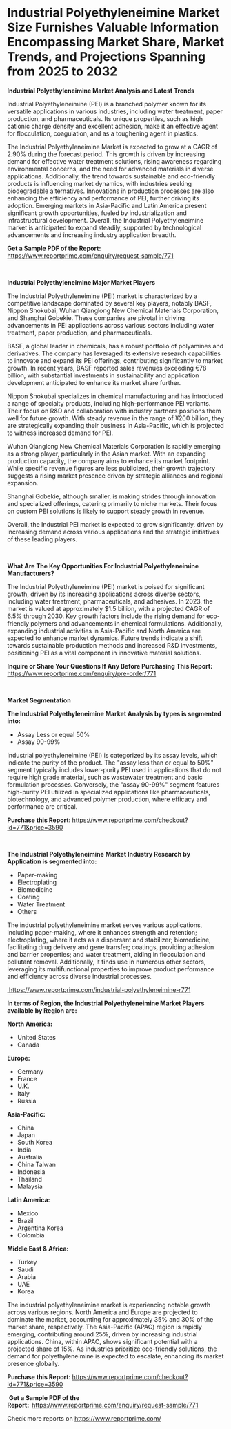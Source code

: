<p><h1>Industrial Polyethyleneimine Market Size Furnishes Valuable Information Encompassing Market Share, Market Trends, and Projections Spanning from 2025 to 2032</h1></p><p><strong>Industrial Polyethyleneimine Market Analysis and Latest Trends</strong></p>
<p><p>Industrial Polyethyleneimine (PEI) is a branched polymer known for its versatile applications in various industries, including water treatment, paper production, and pharmaceuticals. Its unique properties, such as high cationic charge density and excellent adhesion, make it an effective agent for flocculation, coagulation, and as a toughening agent in plastics. </p><p>The Industrial Polyethyleneimine Market is expected to grow at a CAGR of 2.90% during the forecast period. This growth is driven by increasing demand for effective water treatment solutions, rising awareness regarding environmental concerns, and the need for advanced materials in diverse applications. Additionally, the trend towards sustainable and eco-friendly products is influencing market dynamics, with industries seeking biodegradable alternatives. Innovations in production processes are also enhancing the efficiency and performance of PEI, further driving its adoption. Emerging markets in Asia-Pacific and Latin America present significant growth opportunities, fueled by industrialization and infrastructural development. Overall, the Industrial Polyethyleneimine market is anticipated to expand steadily, supported by technological advancements and increasing industry application breadth.</p></p>
<p><strong>Get a Sample PDF of the Report:&nbsp;</strong> <a href="https://www.reportprime.com/enquiry/request-sample/771?utm_campaign=3250&utm_medium=2&utm_source=Github&utm_content=ia&utm_term=18032025&utm_id=industrial-polyethyleneimine">https://www.reportprime.com/enquiry/request-sample/771</a></p>
<p>&nbsp;</p>
<p><strong>Industrial Polyethyleneimine Major Market Players</strong></p>
<p><p>The Industrial Polyethyleneimine (PEI) market is characterized by a competitive landscape dominated by several key players, notably BASF, Nippon Shokubai, Wuhan Qianglong New Chemical Materials Corporation, and Shanghai Gobekie. These companies are pivotal in driving advancements in PEI applications across various sectors including water treatment, paper production, and pharmaceuticals.</p><p>BASF, a global leader in chemicals, has a robust portfolio of polyamines and derivatives. The company has leveraged its extensive research capabilities to innovate and expand its PEI offerings, contributing significantly to market growth. In recent years, BASF reported sales revenues exceeding €78 billion, with substantial investments in sustainability and application development anticipated to enhance its market share further.</p><p>Nippon Shokubai specializes in chemical manufacturing and has introduced a range of specialty products, including high-performance PEI variants. Their focus on R&D and collaboration with industry partners positions them well for future growth. With steady revenue in the range of ¥200 billion, they are strategically expanding their business in Asia-Pacific, which is projected to witness increased demand for PEI.</p><p>Wuhan Qianglong New Chemical Materials Corporation is rapidly emerging as a strong player, particularly in the Asian market. With an expanding production capacity, the company aims to enhance its market footprint. While specific revenue figures are less publicized, their growth trajectory suggests a rising market presence driven by strategic alliances and regional expansion.</p><p>Shanghai Gobekie, although smaller, is making strides through innovation and specialized offerings, catering primarily to niche markets. Their focus on custom PEI solutions is likely to support steady growth in revenue.</p><p>Overall, the Industrial PEI market is expected to grow significantly, driven by increasing demand across various applications and the strategic initiatives of these leading players.</p></p>
<p>&nbsp;</p>
<p><strong>What Are The Key Opportunities For Industrial Polyethyleneimine Manufacturers?</strong></p>
<p><p>The Industrial Polyethyleneimine (PEI) market is poised for significant growth, driven by its increasing applications across diverse sectors, including water treatment, pharmaceuticals, and adhesives. In 2023, the market is valued at approximately $1.5 billion, with a projected CAGR of 6.5% through 2030. Key growth factors include the rising demand for eco-friendly polymers and advancements in chemical formulations. Additionally, expanding industrial activities in Asia-Pacific and North America are expected to enhance market dynamics. Future trends indicate a shift towards sustainable production methods and increased R&D investments, positioning PEI as a vital component in innovative material solutions.</p></p>
<p><strong>Inquire or Share Your Questions If Any Before Purchasing This Report:</strong> <a href="https://www.reportprime.com/enquiry/pre-order/771?utm_campaign=3250&utm_medium=2&utm_source=Github&utm_content=ia&utm_term=18032025&utm_id=industrial-polyethyleneimine">https://www.reportprime.com/enquiry/pre-order/771</a></p>
<p>&nbsp;</p>
<p><strong>Market Segmentation</strong></p>
<p><strong>The Industrial Polyethyleneimine Market Analysis by types is segmented into:</strong></p>
<p><ul><li>Assay Less or equal 50%</li><li>Assay 90-99%</li></ul></p>
<p><p>Industrial polyethyleneimine (PEI) is categorized by its assay levels, which indicate the purity of the product. The "assay less than or equal to 50%" segment typically includes lower-purity PEI used in applications that do not require high grade material, such as wastewater treatment and basic formulation processes. Conversely, the "assay 90-99%" segment features high-purity PEI utilized in specialized applications like pharmaceuticals, biotechnology, and advanced polymer production, where efficacy and performance are critical.</p></p>
<p><strong>Purchase this Report:&nbsp;</strong><a href="https://www.reportprime.com/checkout?id=771&price=3590&utm_campaign=3250&utm_medium=2&utm_source=Github&utm_content=ia&utm_term=18032025&utm_id=industrial-polyethyleneimine">https://www.reportprime.com/checkout?id=771&price=3590</a></p>
<p>&nbsp;</p>
<p><strong>The Industrial Polyethyleneimine Market Industry Research by Application is segmented into:</strong></p>
<p><ul><li>Paper-making</li><li>Electroplating</li><li>Biomedicine</li><li>Coating</li><li>Water Treatment</li><li>Others</li></ul></p>
<p><p>The industrial polyethyleneimine market serves various applications, including paper-making, where it enhances strength and retention; electroplating, where it acts as a dispersant and stabilizer; biomedicine, facilitating drug delivery and gene transfer; coatings, providing adhesion and barrier properties; and water treatment, aiding in flocculation and pollutant removal. Additionally, it finds use in numerous other sectors, leveraging its multifunctional properties to improve product performance and efficiency across diverse industrial processes.</p></p>
<p><a href="https://www.reportprime.com/industrial-polyethyleneimine-r771?utm_campaign=3250&utm_medium=2&utm_source=Github&utm_content=ia&utm_term=18032025&utm_id=industrial-polyethyleneimine">&nbsp;https://www.reportprime.com/industrial-polyethyleneimine-r771</a></p>
<p><strong>In terms of Region, the Industrial Polyethyleneimine Market Players available by Region are:</strong></p>
<p>
    <p> <strong> North America: </strong>
        <ul>
            <li>United States</li>
            <li>Canada</li>
        </ul>
        </p> 
    <p> <strong> Europe: </strong>
        <ul>
            <li>Germany</li>
            <li>France</li>
            <li>U.K.</li>
            <li>Italy</li>
            <li>Russia</li>
        </ul>
        </p> 
    <p> <strong> Asia-Pacific: </strong>
        <ul>
            <li>China</li>
            <li>Japan</li>
            <li>South Korea</li>
            <li>India</li>
            <li>Australia</li>
            <li>China Taiwan</li>
            <li>Indonesia</li>
            <li>Thailand</li>
            <li>Malaysia</li>
        </ul>
        </p> 
    <p> <strong> Latin America: </strong>
        <ul>
            <li>Mexico</li>
            <li>Brazil</li>
            <li>Argentina Korea</li>
            <li>Colombia</li>
        </ul>
        </p> 
    <p> <strong> Middle East & Africa: </strong>
        <ul>
            <li>Turkey</li>
            <li>Saudi</li>
            <li>Arabia</li>
            <li>UAE</li>
            <li>Korea</li>
        </ul>
    </p>
    </p>
<p><p>The industrial polyethyleneimine market is experiencing notable growth across various regions. North America and Europe are projected to dominate the market, accounting for approximately 35% and 30% of the market share, respectively. The Asia-Pacific (APAC) region is rapidly emerging, contributing around 25%, driven by increasing industrial applications. China, within APAC, shows significant potential with a projected share of 15%. As industries prioritize eco-friendly solutions, the demand for polyethyleneimine is expected to escalate, enhancing its market presence globally.</p></p>
<p><strong>Purchase this Report: </strong><a href="https://www.reportprime.com/checkout?id=771&price=3590&utm_campaign=3250&utm_medium=2&utm_source=Github&utm_content=ia&utm_term=18032025&utm_id=industrial-polyethyleneimine">https://www.reportprime.com/checkout?id=771&price=3590</a></p>
<p>&nbsp;<strong>Get a Sample PDF of the Report:&nbsp;&nbsp;</strong><a href="https://www.reportprime.com/enquiry/request-sample/771?utm_campaign=3250&utm_medium=2&utm_source=Github&utm_content=ia&utm_term=18032025&utm_id=industrial-polyethyleneimine">https://www.reportprime.com/enquiry/request-sample/771</a></p>
<p><strong></strong></p>
<p>Check more reports on <a href="https://www.reportprime.com/?utm_campaign=3250&utm_medium=2&utm_source=Github&utm_content=ia&utm_term=18032025&utm_id=industrial-polyethyleneimine">https://www.reportprime.com/</a></p>